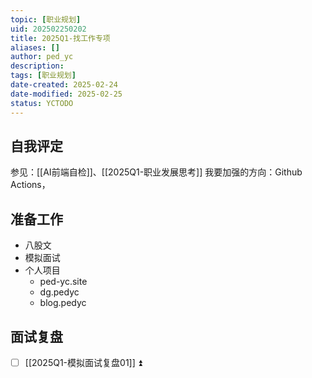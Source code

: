 ```yaml
---
topic: [职业规划]
uid: 202502250202
title: 2025Q1-找工作专项
aliases: []
author: ped_yc
description: 
tags: [职业规划]
date-created: 2025-02-24
date-modified: 2025-02-25
status: YCTODO
---
```


## 自我评定

参见：[[AI前端自检]]、[[2025Q1-职业发展思考]]
我要加强的方向：Github Actions，

## 准备工作

- 八股文
- 模拟面试
- 个人项目
	- ped-yc.site
	- dg.pedyc
	- blog.pedyc

## 面试复盘

- [ ] [[2025Q1-模拟面试复盘01]] ⏫
